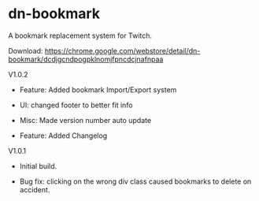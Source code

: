 dn-bookmark
===========

A bookmark replacement system for Twitch.

Download: https://chrome.google.com/webstore/detail/dn-bookmark/dcdjgcndpogpklnomjfpncdcjnafnpaa

V1.0.2

- Feature: Added bookmark Import/Export system

- UI: changed footer to better fit info

- Misc: Made version number auto update

- Feature: Added Changelog

V1.0.1

- Initial build.

- Bug fix: clicking on the wrong div class caused bookmarks to delete on accident.